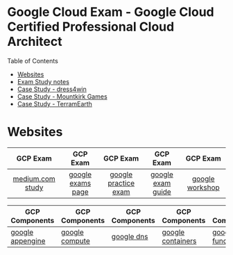 # Google Cloud Exam - Google Cloud Certified Professional Cloud Architect

Table of Contents
- [Websites](#websites)
- [Exam Study notes](gcloud.md)
- [Case Study - dress4win](gcloud-dress4win)
- [Case Study - Mountkirk Games](gcloud-mountkirk)
- [Case Study - TerramEarth](gcloud-terramearth)

# Websites
| GCP Exam | GCP Exam | GCP Exam | GCP Exam | GCP Exam |
|:---:|:---:|:---:|:---:|:---:|
| [medium.com study](https://medium.com/@earlg3/google-cloud-architect-exam-study-materials-5ab327b62bc8) | [google exams page](https://cloud.google.com/training/exams/) | [google practice exam](https://cloud.google.com/certification/practice-exam/cloud-architect) | [google exam guide](https://cloud.google.com/certification/guides/cloud-architect/#certificate-exam-guide) | [google workshop](https://goo.gl/oFp6ep) |

| GCP Components | GCP Components | GCP Components | GCP Components | GCP Components |
| --- | --- | --- | --- | --- |
| [google appengine](https://cloud.google.com/appengine/docs/standard/) | [google compute](https://cloud.google.com/compute/docs/vpn/overview) | [google dns](https://cloud.google.com/dns/overview) | [google containers](https://cloud.google.com/container-engine/reference/rest/) | [google functions](https://cloud.google.com/functions/docs/concepts/overview) |

